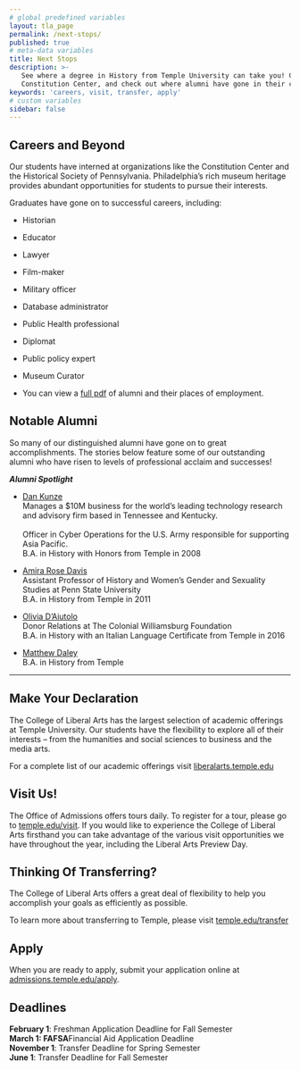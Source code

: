 ```yaml
---
# global predefined variables
layout: tla_page
permalink: /next-stops/
published: true
# meta-data variables
title: Next Stops
description: >-
   See where a degree in History from Temple University can take you! Consider interning at organizations such as the 
   Constitution Center, and check out where alumni have gone in their careers. Visit us, view your transfer options, and apply!
keywords: 'careers, visit, transfer, apply'
# custom variables
sidebar: false
---
```

## Careers and Beyond
Our students have interned at organizations like the Constitution Center and the Historical Society of Pennsylvania. Philadelphia’s rich museum heritage provides abundant opportunities for students to pursue
their interests.

Graduates have gone on to successful careers, including:

- Historian
- Educator
- Lawyer
- Film-maker
- Military officer
- Database administrator
- Public Health professional
- Diplomat
- Public policy expert
- Museum Curator

- You can view a [full pdf](https://liberalarts.temple.edu/sites/liberalarts/files/TEMPLE%20HISTORY%20PH.pdf) of alumni and their places of employment.

## Notable Alumni
So many of our distinguished alumni have gone on to great accomplishments. The stories below feature some of our outstanding alumni who have risen to levels of professional acclaim and successes! 

**_Alumni Spotlight_**

- [Dan Kunze](https://liberalarts.temple.edu/news/meet-alumnus-dan-kunze)<br/> 
  Manages a $10M business for the world’s leading technology research and advisory firm based in Tennessee and Kentucky.<br/>  
  Officer in Cyber Operations for the U.S. Army responsible for supporting Asia Pacific.<br/> 
  B.A. in History with Honors from Temple in 2008<br/> 
  
- [Amira Rose Davis](https://liberalarts.temple.edu/news/alumni-spotlight-amira-rose-davis)<br/> 
  Assistant Professor of History and Women’s Gender and Sexuality Studies at Penn State University<br/> 
  B.A. in History from Temple in 2011<br/> 
  
- [Olivia D’Aiutolo](https://liberalarts.temple.edu/news/alumni-spotlight-olivia-d-aiutolo)<br/> 
  Donor Relations at The Colonial Williamsburg Foundation<br/> 
  B.A. in History with an Italian Language Certificate from Temple in 2016<br/> 

- [Matthew Daley](https://liberalarts.temple.edu/news/alumni-spotlight-matthew-daley-writer-lantern-city-comic-book-series-and-upcoming-not-so-secret)<br/> 
  B.A. in History from Temple<br/> 
 
___ 
  
## Make Your Declaration
The College of Liberal Arts has the largest selection of academic offerings at Temple University. Our students have the flexibility to explore all of their interests – from the humanities and social sciences to business and the media arts.

For a complete list of our academic offerings visit [liberalarts.temple.edu](liberalarts.temple.edu)

## Visit Us!
The Office of Admissions offers tours daily. To register for a tour, please go to [temple.edu/visit](temple.edu/visit). If you would like to experience the College of Liberal Arts firsthand you can take advantage of the various visit opportunities we have throughout the year, including the Liberal Arts Preview Day.

## Thinking Of Transferring?
The College of Liberal Arts offers a great deal of flexibility to help you accomplish your goals as efficiently as possible.

To learn more about transferring to Temple, please visit [temple.edu/transfer](temple.edu/transfer)

## Apply
When you are ready to apply, submit your application online at [admissions.temple.edu/apply](http://admissions.temple.edu/apply).

## Deadlines
**February 1**: Freshman Application Deadline for Fall Semester<br>
**March 1: FAFSA**Financial Aid Application Deadline<br>
**November 1**: Transfer Deadline for Spring Semester<br>
**June 1**: Transfer Deadline for Fall Semester<br>
